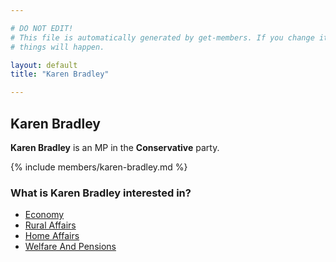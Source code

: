```yaml
---

# DO NOT EDIT!
# This file is automatically generated by get-members. If you change it, bad
# things will happen.

layout: default
title: "Karen Bradley"

---
```


## Karen Bradley

**Karen Bradley** is an MP in the **Conservative** party.

{% include members/karen-bradley.md %}

### What is Karen Bradley interested in?


* [Economy](/interests/economy.html)
* [Rural Affairs](/interests/rural-affairs.html)
* [Home Affairs](/interests/home-affairs.html)
* [Welfare And Pensions](/interests/welfare-and-pensions.html)
